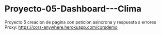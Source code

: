 # Proyecto-05-Dashboard---Clima
Proyecto 5 creacion de pagina con peticion asincrona y respuesta a errores
Proxy:
https://cors-anywhere.herokuapp.com/corsdemo
